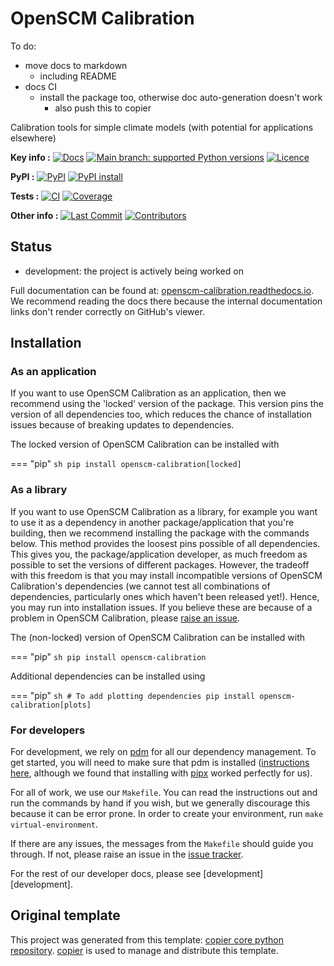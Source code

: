 <!--- --8<-- [start:description] -->
# OpenSCM Calibration

To do:

- move docs to markdown
    - including README
- docs CI
    - install the package too, otherwise doc auto-generation doesn't work
        - also push this to copier

Calibration tools for simple climate models (with potential for applications elsewhere)

**Key info :**
[![Docs](https://readthedocs.org/projects/openscm-calibration/badge/?version=latest)](https://openscm-calibration.readthedocs.io)
[![Main branch: supported Python versions](https://img.shields.io/python/required-version-toml?tomlFilePath=https%3A%2F%2Fraw.githubusercontent.com%2Fopenscm%2FOpenSCM-Calibration%2Fmain%2Fpyproject.toml)](https://github.com/openscm/OpenSCM-Calibration/blob/main/pyproject.toml)
[![Licence](https://img.shields.io/pypi/l/openscm-calibration?label=licence)](https://github.com/openscm/OpenSCM-Calibration/blob/main/LICENCE)

**PyPI :**
[![PyPI](https://img.shields.io/pypi/v/openscm-calibration.svg)](https://pypi.org/project/openscm-calibration/)
[![PyPI install](https://github.com/openscm/OpenSCM-Calibration/actions/workflows/install-pypi.yaml/badge.svg?branch=main)](https://github.com/openscm/OpenSCM-Calibration/actions/workflows/install-pypi.yaml)

<!--- If you release on conda, you can use this
**Conda :**
[![Conda](https://img.shields.io/conda/vn/conda-forge/openscm-calibration.svg)](https://anaconda.org/conda-forge/openscm-calibration)
[![Conda platforms](https://img.shields.io/conda/pn/conda-forge/openscm-calibration.svg)](https://anaconda.org/conda-forge/openscm-calibration)
[![Conda install](https://github.com/openscm/OpenSCM-Calibration/actions/workflows/install-conda.yaml/badge.svg?branch=main)](https://github.com/openscm/OpenSCM-Calibration/actions/workflows/install-conda.yaml)
-->

**Tests :**
[![CI](https://github.com/openscm/OpenSCM-Calibration/actions/workflows/ci.yaml/badge.svg?branch=main)](https://github.com/openscm/OpenSCM-Calibration/actions/workflows/ci.yaml)
[![Coverage](https://codecov.io/gh/openscm/OpenSCM-Calibration/branch/main/graph/badge.svg)](https://codecov.io/gh/openscm/OpenSCM-Calibration)

**Other info :**
[![Last Commit](https://img.shields.io/github/last-commit/openscm/OpenSCM-Calibration.svg)](https://github.com/openscm/OpenSCM-Calibration/commits/main)
[![Contributors](https://img.shields.io/github/contributors/openscm/OpenSCM-Calibration.svg)](https://github.com/openscm/OpenSCM-Calibration/graphs/contributors)
## Status

<!---

We recommend having a status line in your repo
to tell anyone who stumbles on your repository where you're up to.
Some suggested options:

- prototype: the project is just starting up and the code is all prototype
- development: the project is actively being worked on
- finished: the project has achieved what it wanted
  and is no longer being worked on, we won't reply to any issues
- dormant: the project is no longer worked on
  but we might come back to it,
  if you have questions, feel free to raise an issue
- abandoned: this project is no longer worked on
  and we won't reply to any issues
-->

- development: the project is actively being worked on

<!--- --8<-- [end:description] -->

Full documentation can be found at:
[openscm-calibration.readthedocs.io](https://openscm-calibration.readthedocs.io/en/latest/).
We recommend reading the docs there because the internal documentation links
don't render correctly on GitHub's viewer.

## Installation

<!--- --8<-- [start:installation] -->
### As an application

If you want to use OpenSCM Calibration as an application,
then we recommend using the 'locked' version of the package.
This version pins the version of all dependencies too,
which reduces the chance of installation issues
because of breaking updates to dependencies.

The locked version of OpenSCM Calibration can be installed with

<!--- If you release on conda, you can use this
=== "mamba"
    ```sh
    mamba install -c conda-forge openscm-calibration-locked
    ```

=== "conda"
    ```sh
    conda install -c conda-forge openscm-calibration-locked
    ```

-->
=== "pip"
    ```sh
    pip install openscm-calibration[locked]
    ```

### As a library

If you want to use OpenSCM Calibration as a library,
for example you want to use it
as a dependency in another package/application that you're building,
then we recommend installing the package with the commands below.
This method provides the loosest pins possible of all dependencies.
This gives you, the package/application developer,
as much freedom as possible to set the versions of different packages.
However, the tradeoff with this freedom is that you may install
incompatible versions of OpenSCM Calibration's dependencies
(we cannot test all combinations of dependencies,
particularly ones which haven't been released yet!).
Hence, you may run into installation issues.
If you believe these are because of a problem in OpenSCM Calibration,
please [raise an issue](https://github.com/openscm/OpenSCM-Calibration/issues).

The (non-locked) version of OpenSCM Calibration can be installed with

<!--- If you release on conda, you can use this
=== "mamba"
    ```sh
    mamba install -c conda-forge openscm-calibration
    ```

=== "conda"
    ```sh
    conda install -c conda-forge openscm-calibration
    ```

-->
=== "pip"
    ```sh
    pip install openscm-calibration
    ```

Additional dependencies can be installed using

<!--- If you release on conda, you can use this
=== "mamba"
    If you are installing with mamba, we recommend
    installing the extras by hand because there is no stable
    solution yet (see [conda issue #7502](https://github.com/conda/conda/issues/7502))

=== "conda"
    If you are installing with conda, we recommend
    installing the extras by hand because there is no stable
    solution yet (see [conda issue #7502](https://github.com/conda/conda/issues/7502))

-->
=== "pip"
    ```sh
    # To add plotting dependencies
    pip install openscm-calibration[plots]
    ```

### For developers

For development, we rely on [pdm](https://pdm-project.org/en/latest/)
for all our dependency management.
To get started, you will need to make sure that pdm is installed
([instructions here](https://pdm-project.org/en/latest/#installation),
although we found that installing with [pipx](https://pipx.pypa.io/stable/installation/)
worked perfectly for us).

For all of work, we use our `Makefile`.
You can read the instructions out and run the commands by hand if you wish,
but we generally discourage this because it can be error prone.
In order to create your environment, run `make virtual-environment`.

If there are any issues, the messages from the `Makefile` should guide you through.
If not, please raise an issue in the
[issue tracker](https://github.com/openscm/OpenSCM-Calibration/issues).

For the rest of our developer docs, please see [development][development].

<!--- --8<-- [end:installation] -->

## Original template

This project was generated from this template:
[copier core python repository](https://gitlab.com/znicholls/copier-core-python-repository).
[copier](https://copier.readthedocs.io/en/stable/) is used to manage and
distribute this template.
